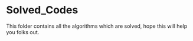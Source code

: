 # Solved_Codes
This folder contains all the algorithms which are solved, hope this will help you folks out.
